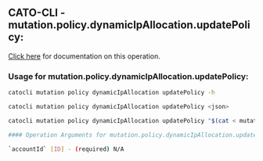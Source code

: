 
## CATO-CLI - mutation.policy.dynamicIpAllocation.updatePolicy:
[Click here](https://api.catonetworks.com/documentation/#mutation-mutation.policy.dynamicIpAllocation.updatePolicy) for documentation on this operation.

### Usage for mutation.policy.dynamicIpAllocation.updatePolicy:

```bash
catocli mutation policy dynamicIpAllocation updatePolicy -h

catocli mutation policy dynamicIpAllocation updatePolicy <json>

catocli mutation policy dynamicIpAllocation updatePolicy "$(cat < mutation.policy.dynamicIpAllocation.updatePolicy.json)"

#### Operation Arguments for mutation.policy.dynamicIpAllocation.updatePolicy ####

`accountId` [ID] - (required) N/A    
